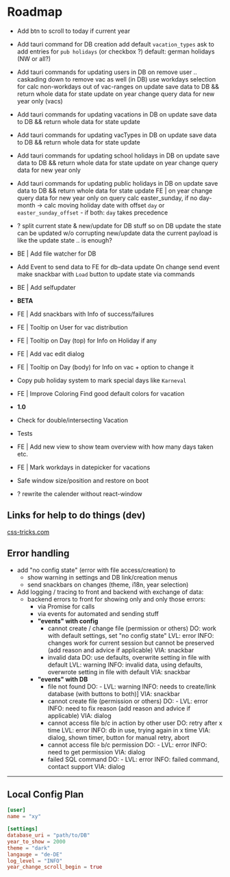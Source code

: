 # Roadmap

- Add btn to scroll to today if current year

- Add tauri command for DB creation
  add default `vacation_types`
  ask to add entries for `pub holidays` (or checkbox ?)
  default: german holidays (NW or all?)

- Add tauri commands for updating users in DB
  on remove user .. caskading down to remove vac as well (in DB)
  use workdays selection for calc non-workdays out of vac-ranges
  on update save data to DB && return whole data for state update
  on year change query data for new year only (vacs)

- Add tauri commands for updating vacations in DB
  on update save data to DB && return whole data for state update

- Add tauri commands for updating vacTypes in DB
  on update save data to DB && return whole data for state update

- Add tauri commands for updating school holidays in DB
  on update save data to DB && return whole data for state update
  on year change query data for new year only

- Add tauri commands for updating public holidays in DB
  on update save data to DB && return whole data for state update
  FE | on year change query data for new year only
  on query calc easter_sunday, if no day-month -> calc moving holiday date with offset
  `day` or `easter_sunday_offset` - if both: `day` takes precedence

- ? split current state & new/update for DB stuff
  so on DB update the state can be updated w/o corrupting new/update data
  the current payload is like the update state .. is enough?

- BE | Add file watcher for DB

- Add Event to send data to FE for db-data update
  On change send event
  make snackbar with `Load` button to update state via commands

- BE | Add selfupdater

- **BETA**

- FE | Add snackbars with Info of success/failures

- FE | Tooltip on User for vac distribution

- FE | Tooltip on Day (top) for Info on Holiday if any

- FE | Add vac edit dialog

- FE | Tooltip on Day (body) for Info on vac + option to change it

- Copy pub holiday system to mark special days like `Karneval`

- FE | Improve Coloring
  Find good default colors for vacation

- **1.0**

- Check for double/intersecting Vacation

- Tests

- FE | Add new view to show team overview with how many days taken etc.

- FE | Mark workdays in datepicker for vacations

- Safe window size/position and restore on boot

- ? rewrite the calender without react-window

## Links for help to do things (dev)

[css-tricks.com](https://css-tricks.com/switch-font-color-for-different-backgrounds-with-css/)

## Error handling

- add "no config state" (error with file access/creation) to
  - show warning in settings and DB link/creation menus
  - send snackbars on changes (theme, i18n, year selection)
- Add logging / tracing to front and backend with exchange of data:
  - backend errors to front for showing only and only those errors:
    - via Promise for calls
    - via events for automated and sending stuff
    - **"events" with config**
      - cannot create / change file (permission or others)
        DO: work with default settings, set "no config state"
        LVL: error
        INFO: changes work for current session but cannot be preserved
        (add reason and advice if applicable)
        VIA: snackbar
      - invalid data
        DO: use defaults, overwrite setting in file with default
        LVL: warning
        INFO: invalid data, using defaults, overwrote setting in file with default
        VIA: snackbar
    - **"events" with DB**
      - file not found
        DO: -
        LVL: warning
        INFO: needs to create/link database (with buttons to both)]
        VIA: snackbar
      - cannot create file (permission or others)
        DO: -
        LVL: error
        INFO: need to fix reason
        (add reason and advice if applicable)
        VIA: dialog
      - cannot access file b/c in action by other user
        DO: retry after x time
        LVL: error
        INFO: db in use, trying again in x time
        VIA: dialog, shown timer, button for manual retry, abort
      - cannot access file b/c permission
        DO: -
        LVL: error
        INFO: need to get permission
        VIA: dialog
      - failed SQL command
        DO: -
        LVL: error
        INFO: failed command, contact support
        VIA: dialog

---

## Local Config Plan

```toml
[user]
name = "xy"

[settings]
database_uri = "path/to/DB"
year_to_show = 2000
theme = "dark"
langauge = "de-DE"
log_level = "INFO"
year_change_scroll_begin = true
```
